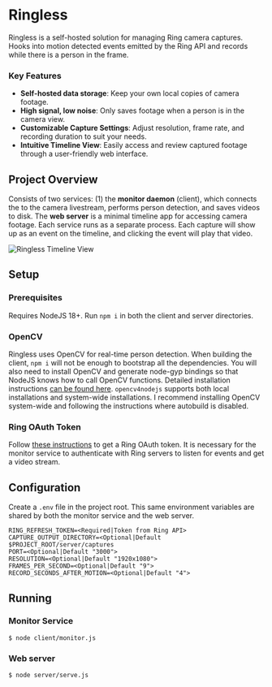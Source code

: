 # Ringless

Ringless is a self-hosted solution for managing Ring camera captures. Hooks into motion detected events emitted by the Ring API and records while there is a person in the frame.

### Key Features
* **Self-hosted data storage**: Keep your own local copies of camera footage.
* **High signal, low noise**: Only saves footage when a person is in the camera view.
* **Customizable Capture Settings**: Adjust resolution, frame rate, and recording duration to suit your needs.
* **Intuitive Timeline View**: Easily access and review captured footage through a user-friendly web interface.

## Project Overview
Consists of two services: (1) the **monitor daemon** (client), which connects the to the camera livestream, performs person detection, and saves videos to disk. The **web server** is a minimal timeline app for accessing camera footage. Each service runs as a separate process. Each capture will show up as an event on the timeline, and clicking the event will play that video.

![Ringless Timeline View](https://i.fluffy.cc/kLD1S1G2W6BsFslSssvrFSqm3wcTF58C.png)

## Setup

### Prerequisites

Requires NodeJS 18+. Run `npm i` in both the client and server directories.

### OpenCV

Ringless uses OpenCV for real-time person detection. When building the client, `npm i` will not be enough to bootstrap all the dependencies. You will also need to install OpenCV and generate node-gyp bindings so that NodeJS knows how to call OpenCV functions. Detailed installation instructions [can be found here](https://github.com/UrielCh/opencv4nodejs?tab=readme-ov-file#to-use-your-own-opencv-build). `opencv4nodejs` supports both local installations and system-wide installations. I recommend installing OpenCV system-wide and following the instructions where autobuild is disabled.

### Ring OAuth Token

Follow [these instructions](https://github.com/dgreif/ring/wiki/Refresh-Tokens) to get a Ring OAuth token. It is necessary for the monitor service to authenticate with Ring servers to listen for events and get a video stream.

## Configuration

Create a `.env` file in the project root. This same environment variables are shared by both the monitor service and the web server.

```
RING_REFRESH_TOKEN=<Required|Token from Ring API>
CAPTURE_OUTPUT_DIRECTORY=<Optional|Default $PROJECT_ROOT/server/captures
PORT=<Optional|Default "3000">
RESOLUTION=<Optional|Default "1920x1080">
FRAMES_PER_SECOND=<Optional|Default "9">
RECORD_SECONDS_AFTER_MOTION=<Optional|Default "4">
```

## Running

### Monitor Service
```
$ node client/monitor.js
```

### Web server
```
$ node server/serve.js
```

